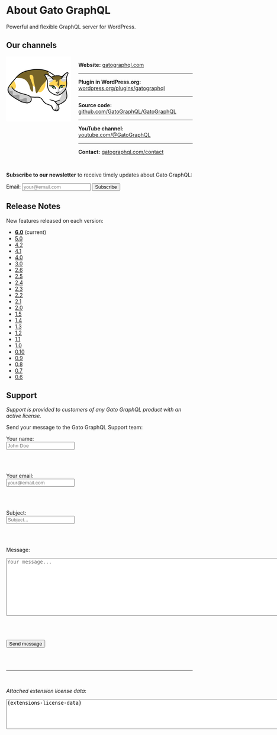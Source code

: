 # About Gato GraphQL

Powerful and flexible GraphQL server for WordPress.

<!-- <div class="notice notice-info" markdown=1>

### Rate Gato GraphQL

We work really hard to deliver a plugin that enables accessing any piece of data on our WordPress sites. It takes plenty of time and effort to develop, test and maintain the free Gato GraphQL plugin. Therefore if you like what you see and appreciate our work, we ask you nothing more than to please rate the plugin in the directory. Thanks in advance!

<a class="rating-link" rel="noopener noreferrer" href="https://wordpress.org/plugins/gatographql/#reviews" target="_blank"><span class="dashicons dashicons-star-filled"></span><span class="dashicons dashicons-star-filled"></span><span class="dashicons dashicons-star-filled"></span><span class="dashicons dashicons-star-filled"></span><span class="dashicons dashicons-star-filled"></span></a> <a class="button" rel="noopener noreferrer" href="https://wordpress.org/plugins/gatographql/#reviews" target="_blank">Rate Plugin</a>

</div> -->

<!-- ## Intro video

Gato GraphQL is a productivity tool for interacting with data in your WordPress site. Check the video to discover all the things you can do with it.

[Watch “Introduction to Gato GraphQL” on YouTube](https://www.youtube.com/watch?v=uabFL_CoEWo) -->

## Our channels

<div style="display: flex; gap: 20px; margin-top: 10px;">

<img src="../../../assets/img/logos/GatoGraphQL-logo-suki.png" alt="Gato GraphQL logo" style="height: 175px;">

<div>

  <p markdown=1>

  **Website:** [gatographql.com](https://gatographql.com)

  </p>

  <hr/>
  
  <p markdown=1>

  **Plugin in WordPress.org:** [wordpress.org/plugins/gatographql](https://wordpress.org/plugins/gatographql/)

  </p>

  <hr/>
  
  <p markdown=1>

  **Source code:** [github.com/GatoGraphQL/GatoGraphQL](https://github.com/GatoGraphQL/GatoGraphQL)

  </p>

  <hr/>
  
  <p markdown=1>

  **YouTube channel:** [youtube.com/@GatoGraphQL](https://www.youtube.com/@GatoGraphQL)

  </p>
  
  <hr/>

  <p markdown=1>

  **Contact:** [gatographql.com/contact](https://gatographql.com/contact)

  </p>

</div>

</div>

<br/>

<div class="notice notice-warning" markdown=1>

<strong>Subscribe to our newsletter</strong> to receive timely updates about Gato GraphQL:

<form action="https://shop.gatographql.com/email-subscribe/external" method="POST" target="_blank">
  <p markdown=1>
    <label for="field-email">Email:</label>
    <input type="email" name="email" id="field-email" required="" aria-required="true" placeholder="your@email.com" autocomplete="email">
    <button type="submit" class="button">Subscribe</button>
  </p>
</form>

</div>

## Release Notes

New features released on each version:

- **[6.0](../../release-notes/6.0/en.md)** (current)
- [5.0](../../release-notes/5.0/en.md)
- [4.2](../../release-notes/4.2/en.md)
- [4.1](../../release-notes/4.1/en.md)
- [4.0](../../release-notes/4.0/en.md)
- [3.0](../../release-notes/3.0/en.md)
- [2.6](../../release-notes/2.6/en.md)
- [2.5](../../release-notes/2.5/en.md)
- [2.4](../../release-notes/2.4/en.md)
- [2.3](../../release-notes/2.3/en.md)
- [2.2](../../release-notes/2.2/en.md)
- [2.1](../../release-notes/2.1/en.md)
- [2.0](../../release-notes/2.0/en.md)
- [1.5](../../release-notes/1.5/en.md)
- [1.4](../../release-notes/1.4/en.md)
- [1.3](../../release-notes/1.3/en.md)
- [1.2](../../release-notes/1.2/en.md)
- [1.1](../../release-notes/1.1/en.md)
- [1.0](../../release-notes/1.0/en.md)
- [0.10](../../release-notes/0.10/en.md)
- [0.9](../../release-notes/0.9/en.md)
- [0.8](../../release-notes/0.8/en.md)
- [0.7](../../release-notes/0.7/en.md)
- [0.6](../../release-notes/0.6/en.md)

## Support

<div class="hide-for-customers" markdown=1>

_Support is provided to customers of any Gato GraphQL product with an active license._

</div>

<div class="show-for-customers" markdown=1>

Send your message to the Gato GraphQL Support team:

<form action="https://gatographql.com/__forms/support.html" method="POST" name="support" target="_blank">
  <input type="hidden" name="form-name" value="support" />

  <label for="field-name">Your name:</label>
  <br/>
  <input
    type="text"
    name="name"
    id="field-name"
    required=""
    aria-required="true"
    placeholder="John Doe"
    autocomplete="name"
    autocorrect="off"
    autocapitalize="none"
  />

  <br/><br/>

  <label for="field-email">Your email:</label>
  <br/>
  <input
    type="email"
    name="email"
    id="field-email"
    required=""
    aria-required="true"
    placeholder="your@email.com"
    autocomplete="email"
  />

  <br/><br/>

  <label for="field-subject">Subject:</label>
  <br/>
  <input
    type="text"
    name="subject"
    id="field-subject"
    required=""
    aria-required="true"
    placeholder="Subject..."
    autocorrect="off"
    autocapitalize="none"
    spellcheck="true"
    data-remove-prefix="true"
  />

  <br/><br/>

  <label for="field-message">Message:</label>
  <br/>
  <textarea
    id="field-message"
    name="message"
    rows="10"
    cols="100"
    placeholder="Your message..."
    required=""
    aria-required="true"
    spellcheck="true"
    autocapitalize="sentences"
  ></textarea>
  
  <br/><br/>

  <button type="submit" class="button">
    Send message
  </button>

  <br/><br/><hr/><br/>

  <label for="field-domain"><em>Attached extension license data</em>:</label>
  <br/>
  <textarea
    id="field-extensions-license-data"
    name="extensions-license-data"
    rows="5"
    cols="100"
    required=""
    aria-required="true"
    readonly
  >{extensions-license-data}</textarea>
</form>

</div>
